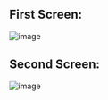 ## First Screen:

![image](https://github.com/user-attachments/assets/d4f2c92b-b186-4f3f-9423-e89289540b17)

## Second Screen:

![image](https://github.com/user-attachments/assets/4d84ce17-a767-4af2-aba4-af19914e77ab)

